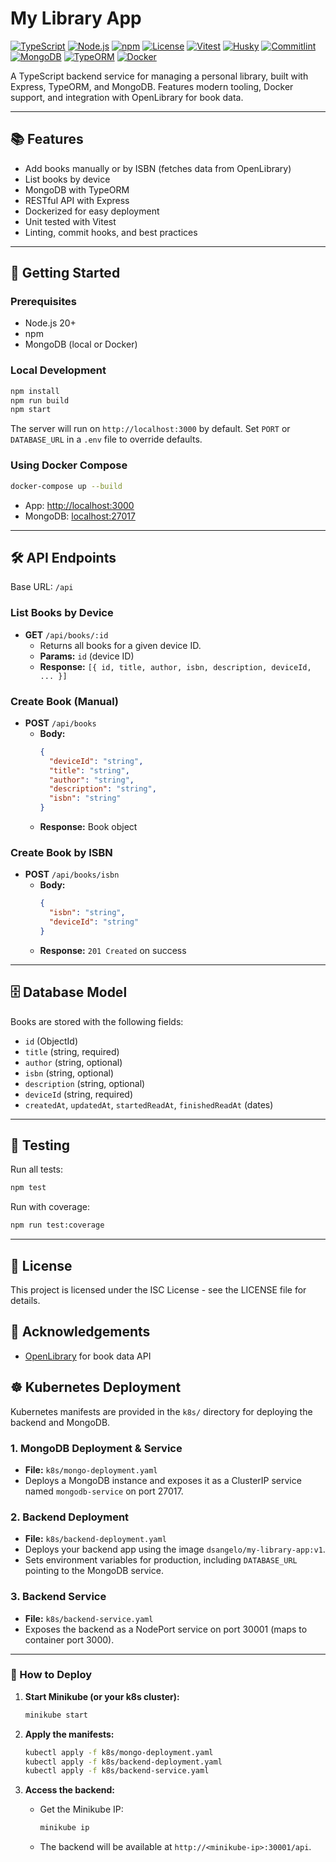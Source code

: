 # My Library App

[![TypeScript](https://img.shields.io/badge/TypeScript-007ACC?style=flat-square&logo=typescript&logoColor=white)](https://www.typescriptlang.org/)
[![Node.js](https://img.shields.io/badge/Node.js-339933?style=flat-square&logo=nodedotjs&logoColor=white)](https://nodejs.org/)
[![npm](https://img.shields.io/badge/npm-CB3837?style=flat-square&logo=npm&logoColor=white)](https://www.npmjs.com/)
[![License](https://img.shields.io/badge/License-ISC-blue.svg?style=flat-square)](LICENSE)
[![Vitest](https://img.shields.io/badge/Vitest-6E9F18?style=flat-square&logo=vitest&logoColor=white)](https://vitest.dev/)
[![Husky](https://img.shields.io/badge/Husky-000000?style=flat-square&logo=husky&logoColor=white)](https://typicode.github.io/husky/)
[![Commitlint](https://img.shields.io/badge/Commitlint-000000?style=flat-square&logo=commitlint&logoColor=white)](https://commitlint.js.org/)
[![MongoDB](https://img.shields.io/badge/MongoDB-47A248?style=flat-square&logo=mongodb&logoColor=white)](https://www.mongodb.com/)
[![TypeORM](https://img.shields.io/badge/TypeORM-262626?style=flat-square&logo=typeorm&logoColor=white)](https://typeorm.io/)
[![Docker](https://img.shields.io/badge/Docker-2496ED?style=flat-square&logo=docker&logoColor=white)](https://www.docker.com/)

A TypeScript backend service for managing a personal library, built with Express, TypeORM, and MongoDB. Features modern tooling, Docker support, and integration with OpenLibrary for book data.

---

## 📚 Features

- Add books manually or by ISBN (fetches data from OpenLibrary)
- List books by device
- MongoDB with TypeORM
- RESTful API with Express
- Dockerized for easy deployment
- Unit tested with Vitest
- Linting, commit hooks, and best practices

---

## 🚀 Getting Started

### Prerequisites
- Node.js 20+
- npm
- MongoDB (local or Docker)

### Local Development

```bash
npm install
npm run build
npm start
```

The server will run on `http://localhost:3000` by default. Set `PORT` or `DATABASE_URL` in a `.env` file to override defaults.

### Using Docker Compose

```bash
docker-compose up --build
```

- App: [http://localhost:3000](http://localhost:3000)
- MongoDB: [localhost:27017](mongodb://localhost:27017)

---

## 🛠️ API Endpoints

Base URL: `/api`

### List Books by Device
- **GET** `/api/books/:id`
  - Returns all books for a given device ID.
  - **Params:** `id` (device ID)
  - **Response:** `[{ id, title, author, isbn, description, deviceId, ... }]`

### Create Book (Manual)
- **POST** `/api/books`
  - **Body:**
    ```json
    {
      "deviceId": "string",
      "title": "string",
      "author": "string",
      "description": "string",
      "isbn": "string"
    }
    ```
  - **Response:** Book object

### Create Book by ISBN
- **POST** `/api/books/isbn`
  - **Body:**
    ```json
    {
      "isbn": "string",
      "deviceId": "string"
    }
    ```
  - **Response:** `201 Created` on success

---

## 🗄️ Database Model

Books are stored with the following fields:
- `id` (ObjectId)
- `title` (string, required)
- `author` (string, optional)
- `isbn` (string, optional)
- `description` (string, optional)
- `deviceId` (string, required)
- `createdAt`, `updatedAt`, `startedReadAt`, `finishedReadAt` (dates)

---

## 🧪 Testing

Run all tests:
```bash
npm test
```

Run with coverage:
```bash
npm run test:coverage
```

---

## 📝 License

This project is licensed under the ISC License - see the LICENSE file for details.

## 🙏 Acknowledgements

- [OpenLibrary](https://github.com/internetarchive/openlibrary) for book data API

## ☸️ Kubernetes Deployment

Kubernetes manifests are provided in the `k8s/` directory for deploying the backend and MongoDB.

### 1. MongoDB Deployment & Service
- **File:** `k8s/mongo-deployment.yaml`
- Deploys a MongoDB instance and exposes it as a ClusterIP service named `mongodb-service` on port 27017.

### 2. Backend Deployment
- **File:** `k8s/backend-deployment.yaml`
- Deploys your backend app using the image `dsangelo/my-library-app:v1`.
- Sets environment variables for production, including `DATABASE_URL` pointing to the MongoDB service.

### 3. Backend Service
- **File:** `k8s/backend-service.yaml`
- Exposes the backend as a NodePort service on port 30001 (maps to container port 3000).

---

### 🏁 How to Deploy

1. **Start Minikube (or your k8s cluster):**
   ```bash
   minikube start
   ```

2. **Apply the manifests:**
   ```bash
   kubectl apply -f k8s/mongo-deployment.yaml
   kubectl apply -f k8s/backend-deployment.yaml
   kubectl apply -f k8s/backend-service.yaml
   ```

3. **Access the backend:**
   - Get the Minikube IP:
     ```bash
     minikube ip
     ```
   - The backend will be available at `http://<minikube-ip>:30001/api`.